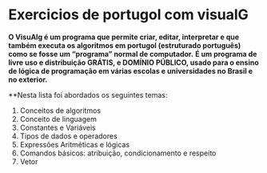 # Exercicios de portugol com visualG
**O VisuAlg é um programa que permite criar, editar, interpretar e que também executa os algoritmos em portugol (estruturado português) como se fosse um “programa” 
normal de computador.**
**É um programa de livre uso e distribuição GRÁTIS, e DOMÍNIO PÚBLICO, usado para o  ensino de lógica de programação em várias escolas e universidades no Brasil
e no exterior.**

**Nesta lista foi abordados os seguintes temas:
1. Conceitos de algoritmos
2. Conceito de linguagem
3. Constantes e Variáveis
4. Tipos de dados e operadores
6. Expressões Aritméticas e lógicas
7. Comandos básicos: atribuição, condicionamento e respeito
8. Vetor
